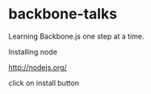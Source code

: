 backbone-talks
==============

Learning Backbone.js one step at a time.

Installing node

http://nodejs.org/

click on install button

